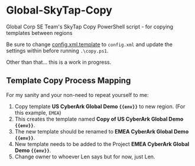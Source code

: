 # Global-SkyTap-Copy

Global Corp SE Team's SkyTap Copy PowerShell script - for copying templates between regions

Be sure to change [config.xml.template](config.xml.template) to `config.xml` and update the settings within before running `.\copy.ps1`.

Other than that... this is a work in progress.

## Template Copy Process Mapping

For my sanity and your non-need to repeat yourself to me:

1. Copy template **US CyberArk Global Demo `{{env}}`** to new region.  (For this example, `EMEA`)
1. This creates the template named **Copy of US CyberArk Global Demo `{{env}}`**.
1. The new template should be renamed to **EMEA CyberArk Global Demo `{{env}}`**.
1. New template needs to be added to the Project **EMEA CyberArk Global Demo `{{env}}`**.
1. Change owner to whoever Len says but for now, just Len.